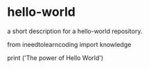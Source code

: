 # hello-world
a short description for a hello-world repository.

from ineedtolearncoding import knowledge

print ('The power of Hello World')
